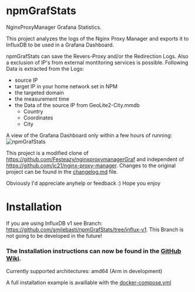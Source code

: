 # npmGrafStats
NginxProxyManager Grafana Statistics.

This project analyzes the logs of the Nginx Proxy Manager and exports it to InfluxDB to be used in a Grafana Dashboard.

npmGrafStats can save the Revers-Proxy and/or the Redirection Logs. Also a exclusion of IP's from external montitoring services is possible.
Following Data is extracted from the Logs:
- source IP
- target IP in your home network set in NPM
- the targeted domain
- the measurement time
- the Data of the source IP from GeoLite2-City.mmdb
  - Country
  - Coordinates
  - City

A view of the Grafana Dashboard only within a few hours of running:
![npmGrafStats](https://user-images.githubusercontent.com/60941345/203383131-50b7197e-2e58-4bb1-a7e6-d92e15d3430a.png)

This project is a modified clone of  https://github.com/Festeazy/nginxproxymanagerGraf and independent of https://github.com/jc21/nginx-proxy-manager. Changes to the original project can be found in the [changelog.md](https://github.com/smilebasti/npmGrafStats/blob/main/changelog.md) file.


Obviously I'd appreciate anyhelp or feedback :) 
Hope you enjoy

# Installation
If you are using InfluxDB v1 see Branch: https://github.com/smilebasti/npmGrafStats/tree/influx-v1. This Branch is not going to be developed in the future!

### The Installation instructions can now be found in the [GitHub Wiki](https://github.com/smilebasti/npmGrafStats/wiki). 
Currently supported architectures: amd64 (Arm in development)

A full installation example is availlable with the [docker-compose.yml](https://github.com/smilebasti/npmGrafStats/blob/main/docker-compose.yml)
